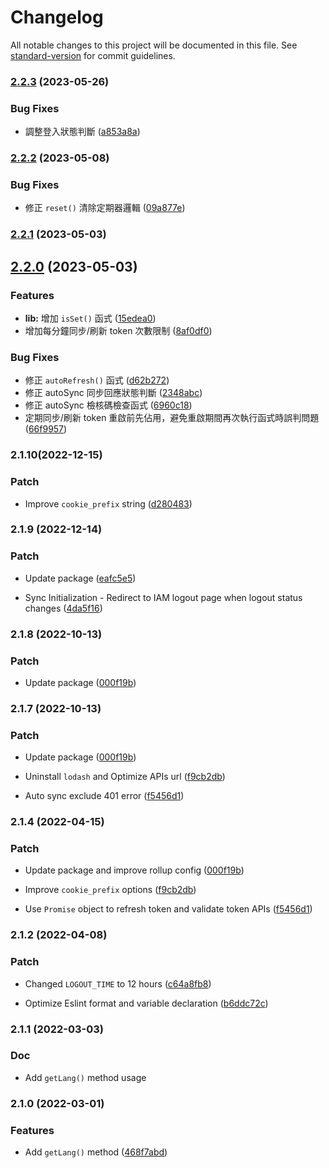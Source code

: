 # Changelog

All notable changes to this project will be documented in this file. See [standard-version](https://github.com/conventional-changelog/standard-version) for commit guidelines.

### [2.2.3](https://github.com/nueip/cross-token-access/compare/v2.2.2...v2.2.3) (2023-05-26)


### Bug Fixes

* 調整登入狀態判斷 ([a853a8a](https://github.com/nueip/cross-token-access/commit/a853a8a6c1b005a6eab6a3319d995aa66d649203))

### [2.2.2](https://github.com/nueip/cross-token-access/compare/v2.2.1...v2.2.2) (2023-05-08)


### Bug Fixes

* 修正 `reset()` 清除定期器邏輯 ([09a877e](https://github.com/nueip/cross-token-access/commit/09a877e79bd0e2513d4d49b716926662162bb50e))

### [2.2.1](https://github.com/nueip/cross-token-access/compare/v2.2.0...v2.2.1) (2023-05-03)

## [2.2.0](https://github.com/nueip/cross-token-access/compare/v2.1.10...v2.2.0) (2023-05-03)


### Features

* **lib:** 增加 `isSet()` 函式 ([15edea0](https://github.com/nueip/cross-token-access/commit/15edea01abe59ad6c5d84052839fd1f6fbddfced))
* 增加每分鐘同步/刷新 token 次數限制 ([8af0df0](https://github.com/nueip/cross-token-access/commit/8af0df04185929aa92aebde9d1ac0d5757e7f8af))


### Bug Fixes

* 修正 `autoRefresh()` 函式 ([d62b272](https://github.com/nueip/cross-token-access/commit/d62b2721428273c3f671a384be2f272e44b837f8))
* 修正 autoSync 同步回應狀態判斷 ([2348abc](https://github.com/nueip/cross-token-access/commit/2348abc09f072f3c522253f85977002fbe815d48))
* 修正 autoSync 檢核碼檢查函式 ([6960c18](https://github.com/nueip/cross-token-access/commit/6960c184f4993e195b9058137dc2cc7ea82744ca))
* 定期同步/刷新 token 重啟前先佔用，避免重啟期間再次執行函式時誤判問題 ([66f9957](https://github.com/nueip/cross-token-access/commit/66f9957c17dff814b41dcfe3179df2c5a9b1489c))

### 2.1.10(2022-12-15)
### Patch

* Improve `cookie_prefix` string  ([d280483](https://github.com/nueip/cross-token-access/pull/47/commits/d280483c058323c44f34937775570687679fe91b))

### 2.1.9 (2022-12-14)
### Patch

* Update package ([eafc5e5](https://github.com/nueip/cross-token-access/pull/46/commits/eafc5e5c1626e062a30e12d532f338e3d04dbcaf))

* Sync Initialization - Redirect to IAM logout page when logout status changes  ([4da5f16](https://github.com/nueip/cross-token-access/pull/46/commits/4da5f169636e31fbdc915e1979b9a3933396e5b4))

### 2.1.8 (2022-10-13)
### Patch

* Update package ([000f19b](https://github.com/nueip/cross-token-access/commit/b76750ebf4e3aca93917d393818898b0eeeb36ca))

### 2.1.7 (2022-10-13)
### Patch

* Update package ([000f19b](https://github.com/nueip/cross-token-access/commit/478e88009678f3c06ff9a4f3520eb4a7505cd010))

* Uninstall `lodash` and Optimize APIs url  ([f9cb2db](https://github.com/nueip/cross-token-access/commit/980180cdfa594f0c24d81b8aa17ae1f235b60730))

* Auto sync exclude 401 error  ([f5456d1](https://github.com/nueip/cross-token-access/commit/8e82247813660d972c06e1dc5dab35577f6e1d8c))

### 2.1.4 (2022-04-15)
### Patch

* Update package and improve rollup config  ([000f19b](https://github.com/nueip/cross-token-access/commit/000f19b135576bd664e4467c3aeb106983f7a9c4))

* Improve `cookie_prefix` options  ([f9cb2db](https://github.com/nueip/cross-token-access/commit/f9cb2db21f1e4966a2d214ff7bd3d2dca8433af7))

* Use `Promise` object to refresh token and validate token APIs  ([f5456d1](https://github.com/nueip/cross-token-access/commit/f5456d17f13f643debc7195bc8bc4214de13bb83))

### 2.1.2 (2022-04-08)
### Patch

* Changed `LOGOUT_TIME` to 12 hours ([c64a8fb8](https://github.com/nueip/cross-token-access/commit/c64a8fb8bbeefc6b9b6d67dc11dea223fd85a713))

* Optimize Eslint format and variable declaration ([b6ddc72c](https://github.com/nueip/cross-token-access/commit/b6ddc72c65a5400d63ca6da081cf87fcf5fff768))


### 2.1.1 (2022-03-03)
### Doc

* Add `getLang()` method usage

### 2.1.0 (2022-03-01)
### Features

* Add `getLang()` method ([468f7abd](https://github.com/nueip/cross-token-access/commit/468f7abdddb7ab818c5e23165ea22846bdc1299b))
